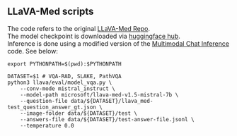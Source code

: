 ## LLaVA-Med scripts
The code refers to the original [LLaVA-Med Repo](https://github.com/microsoft/LLaVA-Med).   
The model checkpoint is downloaded via [huggingface hub](https://huggingface.co/microsoft/llava-med-v1.5-mistral-7b).  
Inference is done using a modified version of the [Multimodal Chat Inference](https://github.com/microsoft/LLaVA-Med?tab=readme-ov-file#4-multimodal-chat-inference) code. See below:

```
export PYTHONPATH=$(pwd):$PYTHONPATH

DATASET=$1 # VQA-RAD, SLAKE, PathVQA
python3 llava/eval/model_vqa.py \
    --conv-mode mistral_instruct \
    --model-path microsoft/llava-med-v1.5-mistral-7b \
    --question-file data/${DATASET}/llava_med-test_question_answer_gt.json \
    --image-folder data/${DATASET}/test \
    --answers-file data/${DATASET}/test-answer-file.jsonl \
    --temperature 0.0 
```